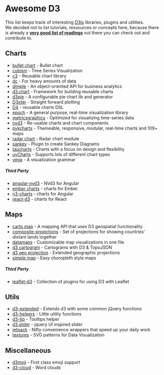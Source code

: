 # Awesome D3

This list keeps track of interesting [D3js](http://d3js.org) libraries, plugins and utilities.
<br />We decided not to list tutorials, ressources or concepts here, because there is already a **[very good list of readings](https://github.com/mbostock/d3/wiki/Tutorials)** out there you can check out and contribute to.


## Charts

- [bullet chart](https://github.com/d3/d3-plugins/tree/master/bullet) - Bullet chart
- [cubism](https://square.github.io/cubism/) - Time Series Visualization
- [c3](http://c3js.org/) - Reusable chart library
- [dc](http://dc-js.github.io/dc.js/) - For heavy amounts of data
- [dimple](http://dimplejs.org) - An object-oriented API for business analytics
- [d3.chart](http://misoproject.com/d3-chart/) - Framework for building reusable charts
- [d3pie](https://github.com/benkeen/d3pie) - A configurable pie chart lib and generator
- [D3xter](https://github.com/NathanEpstein/D3xter) - Straight forward plotting
- [D4](http://visible.io/) - reusable charts DSL
- [epoch](http://fastly.github.io/epoch) - A general purpose, real-time visualization library
- [metricsgraphics](http://metricsgraphicsjs.org/) - Optimized for visualizing time-series data
- [nvd3](http://nvd3.org/) - Re-usable charts and chart components
- [pykcharts](http://pykcharts.com/) - Themeable, responsive, modular, real-time charts and 109+ maps
- [radar chart](https://github.com/alangrafu/radar-chart-d3) - Radar chart module 
- [sankey](https://github.com/d3/d3-plugins/tree/master/sankey) - Plugin to create Sankey Diagrams
- [taucharts](http://www.taucharts.com/) - Charts with a focus on design and flexibility
- [uvCharts](http://imaginea.github.io/uvCharts/index.html)  - Supports lots of different chart types
- [vega](http://trifacta.github.io/vega/) - A visualization grammar

##### Third Party

- [angular-nvd3](http://krispo.github.io/angular-nvd3) - NVd3 for Angular
- [ember charts](http://addepar.github.io/#/ember-charts/overview) - charts for Ember
- [n3-charts](http://n3-charts.github.io/line-chart/#/) - charts for Angular
- [react-d3](https://github.com/esbullington/react-d3) - charts for React

## Maps

- [carto map](https://github.com/emeeks/d3-carto-map) - A mapping API that uses D3 geospatial functionality
- [composite-projections](http://rveciana.github.io/d3-composite-projections/) - Set of projections for showing countries' distant lands together
- [datamaps](http://datamaps.github.io/) - Customizable map visualizations in one file
- [d3 cartogram](http://prag.ma/code/d3-cartogram/) - Cartograms with D3 & TopoJSON
- [d3 geo projection](https://github.com/d3/d3-geo-projection) - Extended geographic projections
- [simple map](http://code.minnpost.com/simple-map-d3/) - Easy choropleth style maps 

##### Third Party

- [leaflet-d3](https://github.com/Asymmetrik/leaflet-d3) - Collection of plugins for using D3 with Leaflet

## Utils

- [d3-extended](https://github.com/wbkd/d3-extended) - Extends d3 with some common jQuery functions
- [d3-helpers](https://github.com/bahmutov/d3-helpers) - Little utility functions
- [d3-tip](https://github.com/Caged/d3-tip) - Tooltips helper
- [d3.slider](https://github.com/turban/d3.slider) - jquery UI inspired slider
- [jetpack](https://github.com/gka/d3-jetpack) - Nifty convenience wrappers that speed up your daily work
- [textures](http://riccardoscalco.github.io/textures/) - SVG patterns for Data Visualization

## Miscellaneous

- [d3moji](https://github.com/mathisonian/d3moji) - First class emoji support
- [d3-cloud](https://github.com/jasondavies/d3-cloud) - Word clouds 
